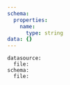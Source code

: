 ```yaml
---
schema:
  properties:
    name:
      type: string
data: {}
---
```


```yaml-data-entry
datasource:
  file:
schema:
  file:
```
